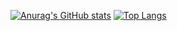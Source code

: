 

[![Anurag's GitHub stats](https://github-readme-stats.vercel.app/api?username=plemeri&card_width=350)](https://github.com/anuraghazra/github-readme-stats)
[![Top Langs](https://github-readme-stats.vercel.app/api/top-langs/?username=plemeri&layout=compact)](https://github.com/anuraghazra/github-readme-stats)
<!--
**plemeri/plemeri** is a ✨ _special_ ✨ repository because its `README.md` (this file) appears on your GitHub profile.

Here are some ideas to get you started:

- 🔭 I’m currently working on ...
- 🌱 I’m currently learning ...
- 👯 I’m looking to collaborate on ...
- 🤔 I’m looking for help with ...
- 💬 Ask me about ...
- 📫 How to reach me: ...
- 😄 Pronouns: ...
- ⚡ Fun fact: ...
-->
